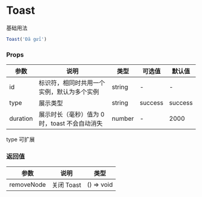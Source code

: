 # Toast

基础用法

```javascript
Toast('Đã gửi')
```

### Props

| 参数     | 说明                                          | 类型   | 可选值  | 默认值  |
| -------- | --------------------------------------------- | ------ | ------- | ------- |
| id       | 标识符，相同时共用一个实例，默认为多个实例    | string | -       | -       |
| type     | 展示类型                                      | string | success | success |
| duration | 展示时长（毫秒）值为 0 时，toast 不会自动消失 | number | -       | 2000    |

type 可扩展

### 返回值

| 参数       | 说明       | 类型       |
| ---------- | ---------- | ---------- |
| removeNode | 关闭 Toast | () => void |

